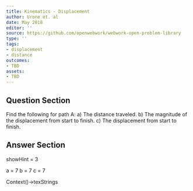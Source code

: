 ```yaml
---
title: Kinematics - Displacement
author: Urone et. al
date: May 2018
editor: ''
source: https://github.com/openwebwork/webwork-open-problem-library
type: ''
tags:
- displacement
- distance
outcomes:
- TBD
assets:
- TBD
---
```


## Question Section 

Find the following for path A:
a) The distance traveled.
b) The magnitude of the displacement from start to finish.
c) The displacement from start to finish.

## Answer Section

showHint = 3

a = 7
b = 7
c = 7

Context()->texStrings